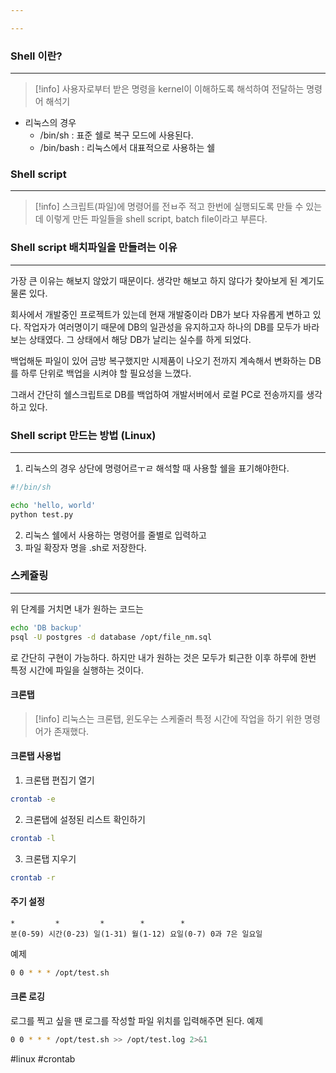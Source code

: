 ```yaml
---

---
```


### Shell 이란?
---
> [!info]
> 사용자로부터 받은 명령을 kernel이 이해하도록 해석하여 전달하는 명령어 해석기

- 리눅스의 경우
	- /bin/sh : 표준 쉘로 복구 모드에 사용된다.
	- /bin/bash : 리눅스에서 대표적으로 사용하는 쉘

### Shell script
---
>[!info]
>스크립트(파일)에 명령어를 전ㅂ주 적고 한번에 실행되도록 만들 수 있는데 이렇게 만든 파일들을 shell script, batch file이라고 부른다.


### Shell script 배치파일을 만들려는 이유
---
가장 큰 이유는 해보지 않았기 때문이다.
생각만 해보고 하지 않다가 찾아보게 된 계기도 물론 있다.

회사에서 개발중인 프로젝트가 있는데 현재 개발중이라 DB가 보다 자유롭게 변하고 있다. 작업자가 여러명이기 때문에 DB의 일관성을 유지하고자 하나의 DB를 모두가 바라보는 상태였다. 그 상태에서 해당 DB가 날리는 실수를 하게 되었다. 

백업해둔 파일이 있어 금방 복구했지만 시제품이 나오기 전까지 계속해서 변화하는 DB를 하루 단위로 백업을 시켜야 할 필요성을 느꼈다.

그래서 간단히 쉘스크립트로 DB를 백업하여 개발서버에서 로컬 PC로 전송까지를 생각하고 있다.


### Shell script 만드는 방법 (Linux)
---
1. 리눅스의 경우 상단에 명령어르ㅜㄹ 해석할 때 사용할 쉘을 표기해야한다.
```bash
#!/bin/sh

echo 'hello, world'
python test.py
```
2. 리눅스 쉘에서 사용하는 명령어를 줄별로 입력하고
3. 파일 확장자 명을 .sh로 저장한다.

### 스케쥴링
---
위 단계를 거치면 내가 원하는 코드는
``` bash
echo 'DB backup'
psql -U postgres -d database /opt/file_nm.sql
```
로 간단히 구현이 가능하다.  하지만 내가 원하는 것은 모두가 퇴근한 이후 하루에 한번 특정 시간에 파일을 실행하는 것이다.

#### 크론탭
>[!info]
>리눅스는 크론탭, 윈도우는 스케줄러
>특정 시간에 작업을 하기 위한 명령어가 존재했다.

#### 크론탭 사용법
1. 크론탭 편집기 열기
```bash
crontab -e
```
2. 크론탭에 설정된 리스트 확인하기
```bash
crontab -l
```
3. 크론탭 지우기
```bash
crontab -r
```

#### 주기 설정
```
*         *         *        *        *
분(0-59) 시간(0-23) 일(1-31) 월(1-12) 요일(0-7) 0과 7은 일요일
```
예제
```bash
0 0 * * * /opt/test.sh
```
#### 크론 로깅
로그를 찍고 싶을 땐 로그를 작성할 파일 위치를 입력해주면 된다.
예제
```bash
0 0 * * * /opt/test.sh >> /opt/test.log 2>&1
```

#linux
#crontab
